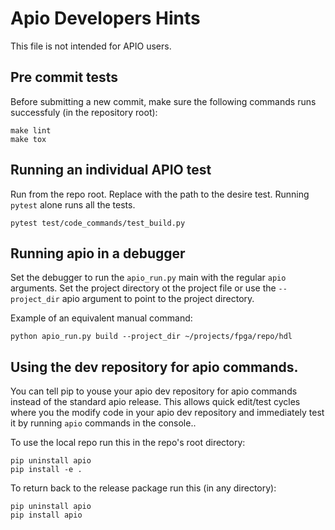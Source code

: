 # Apio Developers Hints

This file is not intended for APIO users.

## Pre commit tests
Before submitting a new commit, make sure the following commands runs successfuly (in the repository root):

```shell
make lint
make tox
```

## Running an individual APIO test

Run from the repo root. Replace with the path to the desire test. Running ``pytest`` alone runs all the tests.

```shell
pytest test/code_commands/test_build.py
```


## Running apio in a debugger

Set the debugger to run the ``apio_run.py`` main with the regular ``apio`` arguments. Set the project directory ot the project file or use the ``--project_dir`` apio argument to point to the project directory.

Example of an equivalent manual command:
```
python apio_run.py build --project_dir ~/projects/fpga/repo/hdl
```

## Using the dev repository for apio commands.

You can tell pip to youse your apio dev repository for apio commands instead of the standard
apio release. This allows quick edit/test cycles where you the modify code in your apio dev 
repository and  immediately test it by running ``apio`` commands in the console..

To use the local repo run this in the repo's root directory:
```
pip uninstall apio
pip install -e .
```

To return back to the release package run this (in any directory):
```
pip uninstall apio
pip install apio
```
